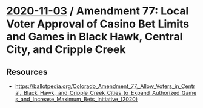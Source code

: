 # [2020-11-03](README.md) / Amendment 77: Local Voter Approval of Casino Bet Limits and Games in Black Hawk, Central City, and Cripple Creek


## Resources

- https://ballotpedia.org/Colorado_Amendment_77,_Allow_Voters_in_Central,_Black_Hawk,_and_Cripple_Creek_Cities_to_Expand_Authorized_Games_and_Increase_Maximum_Bets_Initiative_(2020)
